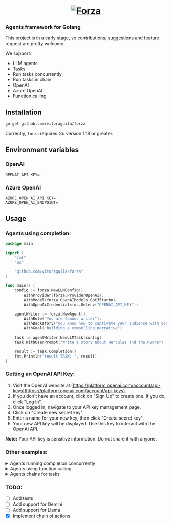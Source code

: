 <a href="https://flutter.dev/">
  <h1 align="center">
    <picture>
      <source media="(prefers-color-scheme: dark)" srcset="https://github.com/vitoraguila/forza/blob/master/assets/forza_logo_new.png?raw=true">
      <img alt="Forza" src="https://github.com/vitoraguila/forza/blob/master/assets/forza_logo_new.png?raw=true">
    </picture>
  </h1>
</a>

### Agents framework for Golang

This project is in a early stage, so contributions, suggestions and feature request are pretty welcome.

We support: 

* LLM agents
* Tasks
* Run tasks concurrently
* Run tasks in chain
* OpenAI
* Azure OpenAI
* Function calling

## Installation

```
go get github.com/vitoraguila/forza
```
Currently, `forza` requires Go version 1.18 or greater.

## Environment variables

### OpenAI
```.env
OPENAI_API_KEY=
```

### Azure OpenAI
```.env
AZURE_OPEN_AI_API_KEY=
AZURE_OPEN_AI_ENDPOINT=
```

## Usage

### Agents using completion:

```go
package main

import (
	"fmt"
	"os"

	"github.com/vitoraguila/forza"
)

func main() {
	config := forza.NewLLMConfig().
		WithProvider(forza.ProviderOpenAi).
		WithModel(forza.OpenAIModels.Gpt35turbo).
		WithOpenAiCredentials(os.Getenv("OPENAI_API_KEY"))

	agentWriter := forza.NewAgent().
		WithRole("You are famous writer").
		WithBackstory("you know how to captivate your audience with your words. You have a gift for storytelling and creating magical worlds with your imagination. You are known for your enchanting tales that transport readers to far-off lands and spark their imagination.").
		WithGoal("building a compelling narrative")

	task := agentWriter.NewLLMTask(config)
	task.WithUserPrompt("Write a story about Hercules and the Hydra")

	result := task.Completion()
	fmt.Println("result TASK: ", result)
}


```

### Getting an OpenAI API Key:

1. Visit the OpenAI website at [https://platform.openai.com/account/api-keys](https://platform.openai.com/account/api-keys).
2. If you don't have an account, click on "Sign Up" to create one. If you do, click "Log In".
3. Once logged in, navigate to your API key management page.
4. Click on "Create new secret key".
5. Enter a name for your new key, then click "Create secret key".
6. Your new API key will be displayed. Use this key to interact with the OpenAI API.

**Note:** Your API key is sensitive information. Do not share it with anyone.

### Other examples:

<details>
<summary>Agents running completion concurrently</summary>

```go
package main

import (
	"fmt"
	"os"

	"github.com/vitoraguila/forza"
)

func main() {
	config := forza.NewLLMConfig().
		WithProvider(forza.ProviderOpenAi).
		WithModel(forza.OpenAIModels.Gpt35turbo).
		WithOpenAiCredentials(os.Getenv("OPENAI_API_KEY"))

	marketAnalystAgent := forza.NewAgent().
		WithRole("Lead Market Analyst at a premier digital marketing firm").
		WithBackstory("you specialize in dissecting online business landscapes. Conduct amazing analysis of the products and competitors").
		WithGoal("providing in-depth insights to guide marketing strategies")

	task1 := marketAnalystAgent.NewLLMTask(config)
	task1.WithUserPrompt("Give me a full report about the market of electric cars in the US.")

	contentCreatorAgent := forza.NewAgent().
		WithRole("Creative Content Creator at a top-tier digital marketing agency").
		WithBackstory("you excel in crafting narratives that resonate with audiences on social media. Your expertise lies in turning marketing strategies into engaging stories and visual content that capture attention and inspire action").
		WithGoal("Generate a creative social media post for a new line of eco-friendly products")

	task2 := contentCreatorAgent.NewLLMTask(config)
	task2.WithUserPrompt("Generate a creative social media post for a new line of eco-friendly products.")

	// RUNNING ALL CONCURRENTLY
	f := forza.NewPipeline()

	f.AddTasks(task1.Completion, task2.Completion)
	result := f.RunConcurrently()

	fmt.Println("result TASK1: ", result[0])
	fmt.Println("-----------------")
	fmt.Println("result TASK2: ", result[1])
}

```
</details>

<details>
<summary>Agents using function calling</summary>

```go
package main

import (
	"fmt"
	"os"

	"github.com/vitoraguila/forza"
	s "github.com/vitoraguila/forza/tools/scraper"
)

func getUserId(input string) (string, error) {
	fmt.Println("input: ", input)

	// place any logic here

	return fmt.Sprintf("Answer the exact phrase 'The user id is %s'", input), nil
}

func main() {
	config := forza.NewLLMConfig().
		WithProvider(forza.ProviderOpenAi).
		WithModel(forza.OpenAIModels.Gpt35turbo).
		WithOpenAiCredentials(os.Getenv("OPENAI_API_KEY"))

	agentSpecialist := forza.NewAgent().
		WithRole("Expert to extract content").
		WithBackstory("You will extract two kind of content: a userId and an URL in format http or https. Be super precisely about those formats, userId has never https/http before").
		WithGoal("If the user provide a URL, extract the content from this URL, if the user provide a userId, extract the content from this userId.")

	scraper, _ := s.NewScraper()
	funcCallingParams := forza.NewFunction(
		forza.WithProperty("userId", "user id description", true),
	)

	tasks := agentSpecialist.NewLLMTask(config)
	tasks.WithUserPrompt("what this link is about https://blog.vitoraguila.com/clwaogts30003l808xrbgumu3 ?")
	tasks.AddCustomTools("get_user_id", "user will provide an userId, identify and get this userId", funcCallingParams, getUserId)
	tasks.WithTools(scraper)

	result := tasks.Completion()
	fmt.Println("result TASK: ", result)
}

```
</details>

<details>
<summary>Agents chains for tasks</summary>

```go
package main

import (
	"fmt"
	"os"

	"github.com/vitoraguila/forza"
)

func main() {
	config := forza.NewLLMConfig().
		WithProvider(forza.ProviderOpenAi).
		WithModel(forza.OpenAIModels.Gpt35turbo).
		WithOpenAiCredentials(os.Getenv("OPENAI_API_KEY"))

	marketAnalystAgent := forza.NewAgent()
	marketAnalystAgent.
		WithRole("Lead Market Analyst at a premier digital marketing firm").
		WithBackstory("you specialize in dissecting online business landscapes. Conduct amazing analysis of the products and competitors").
		WithGoal("providing in-depth insights to guide marketing strategies")

	task1 := marketAnalystAgent.NewLLMTask(config)
	task1.WithUserPrompt("Give me a full report about the market of electric cars in the US.")

	contentCreatorAgent := forza.NewAgent()
	contentCreatorAgent.
		WithRole("Creative Content Creator at a top-tier digital marketing agency").
		WithBackstory("you excel in crafting narratives that resonate with audiences on social media. Your expertise lies in turning marketing strategies into engaging stories and visual content that capture attention and inspire action").
		WithGoal("Generate a creative social media post for a new line of eco-friendly products")

	task2 := contentCreatorAgent.NewLLMTask(config)
	task2.WithUserPrompt("Generate a creative social media post for a new line of eco-friendly products.")

	f := forza.NewPipeline()
	chain := f.CreateChain(task1.Completion, task2.Completion)

	fmt.Println("Chain result: ", chain())
}

```
</details>

### TODO:

- [ ] Add tests
- [ ] Add support for Gemini
- [ ] Add support for Llama
- [x] Implement chain of actions
